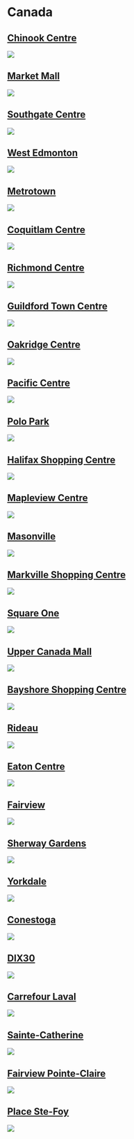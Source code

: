 
# Canada

## [Chinook Centre](https://www.apple.com/ca/retail/chinookcentre/)

<img src="https://www.apple.com/ca/retail/chinookcentre/images/hero_large_2x.jpg"/>

## [Market Mall](https://www.apple.com/ca/retail/marketmall/)

<img src="https://www.apple.com/ca/retail/marketmall/images/hero_large_2x.jpg"/>

## [Southgate Centre](https://www.apple.com/ca/retail/southgatecentre/)

<img src="https://www.apple.com/ca/retail/southgatecentre/images/hero_large_2x.jpg"/>

## [West Edmonton](https://www.apple.com/ca/retail/westedmonton/)

<img src="https://www.apple.com/ca/retail/westedmonton/images/hero_large_2x.jpg"/>

## [Metrotown](https://www.apple.com/ca/retail/metrotown/)

<img src="https://www.apple.com/ca/retail/metrotown/images/hero_large_2x.jpg"/>

## [Coquitlam Centre](https://www.apple.com/ca/retail/coquitlamcentre/)

<img src="https://www.apple.com/ca/retail/coquitlamcentre/images/hero_large_2x.jpg"/>

## [Richmond Centre](https://www.apple.com/ca/retail/richmondcentre/)

<img src="https://www.apple.com/ca/retail/richmondcentre/images/hero_large_2x.jpg"/>

## [Guildford Town Centre](https://www.apple.com/ca/retail/guildfordtowncentre/)

<img src="https://www.apple.com/ca/retail/guildfordtowncentre/images/hero_large_2x.jpg"/>

## [Oakridge Centre](https://www.apple.com/ca/retail/oakridgecentre/)

<img src="https://www.apple.com/ca/retail/oakridgecentre/images/hero_large_2x.jpg"/>

## [Pacific Centre](https://www.apple.com/ca/retail/pacificcentre/)

<img src="https://www.apple.com/ca/retail/pacificcentre/images/hero_large_2x.jpg"/>

## [Polo Park](https://www.apple.com/ca/retail/polopark/)

<img src="https://www.apple.com/ca/retail/polopark/images/hero_large_2x.jpg"/>

## [Halifax Shopping Centre](https://www.apple.com/ca/retail/halifaxshoppingcentre/)

<img src="https://www.apple.com/ca/retail/halifaxshoppingcentre/images/hero_large_2x.jpg"/>

## [Mapleview Centre](https://www.apple.com/ca/retail/mapleviewcentre/)

<img src="https://www.apple.com/ca/retail/mapleviewcentre/images/hero_large_2x.jpg"/>

## [Masonville](https://www.apple.com/ca/retail/masonville/)

<img src="https://www.apple.com/ca/retail/masonville/images/hero_large_2x.jpg"/>

## [Markville Shopping Centre](https://www.apple.com/ca/retail/markvilleshoppingcentre/)

<img src="https://www.apple.com/ca/retail/markvilleshoppingcentre/images/hero_large_2x.jpg"/>

## [Square One](https://www.apple.com/ca/retail/squareone/)

<img src="https://www.apple.com/ca/retail/squareone/images/hero_large_2x.jpg"/>

## [Upper Canada Mall](https://www.apple.com/ca/retail/uppercanadamall/)

<img src="https://www.apple.com/ca/retail/uppercanadamall/images/hero_large_2x.jpg"/>

## [Bayshore Shopping Centre](https://www.apple.com/ca/retail/bayshoreshoppingcentre/)

<img src="https://www.apple.com/ca/retail/bayshoreshoppingcentre/images/hero_large_2x.jpg"/>

## [Rideau](https://www.apple.com/ca/retail/rideau/)

<img src="https://www.apple.com/ca/retail/rideau/images/hero_large_2x.jpg"/>

## [Eaton Centre](https://www.apple.com/ca/retail/eatoncentre/)

<img src="https://www.apple.com/ca/retail/eatoncentre/images/hero_large_2x.jpg"/>

## [Fairview](https://www.apple.com/ca/retail/fairview/)

<img src="https://www.apple.com/ca/retail/fairview/images/hero_large_2x.jpg"/>

## [Sherway Gardens](https://www.apple.com/ca/retail/sherwaygardens/)

<img src="https://www.apple.com/ca/retail/sherwaygardens/images/hero_large_2x.jpg"/>

## [Yorkdale](https://www.apple.com/ca/retail/yorkdale/)

<img src="https://www.apple.com/ca/retail/yorkdale/images/hero_large_2x.jpg"/>

## [Conestoga](https://www.apple.com/ca/retail/conestoga/)

<img src="https://www.apple.com/ca/retail/conestoga/images/hero_large_2x.jpg"/>

## [DIX30](https://www.apple.com/ca/retail/dix30/)

<img src="https://www.apple.com/ca/retail/dix30/images/hero_large_2x.jpg"/>

## [Carrefour Laval](https://www.apple.com/ca/retail/carrefourlaval/)

<img src="https://www.apple.com/ca/retail/carrefourlaval/images/hero_large_2x.jpg"/>

## [Sainte-Catherine](https://www.apple.com/ca/retail/saintecatherine/)

<img src="https://www.apple.com/ca/retail/saintecatherine/images/hero_large_2x.jpg"/>

## [Fairview Pointe-Claire](https://www.apple.com/ca/retail/fairviewpointeclaire/)

<img src="https://www.apple.com/ca/retail/fairviewpointeclaire/images/hero_large_2x.jpg"/>

## [Place Ste-Foy](https://www.apple.com/ca/retail/placestefoy/)

<img src="https://www.apple.com/ca/retail/placestefoy/images/hero_large_2x.jpg"/>
